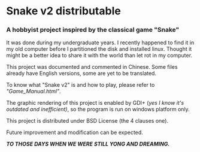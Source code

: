 # Snake v2 distributable
### A hobbyist project inspired by the classical game "Snake"

It was done during my undergraduate years. I recently happened to find it in my old computer before I partitioned the disk and installed linux. Thought it might be a better idea to share it with the world than let rot in my computer.

This project was documented and commented in Chinese. Some files already have English versions, some are yet to be translated.

To know what "Snake v2" is and how to play, please refer to *"Game_Manual.html"*.

The graphic rendering of this project is enabled by GDI+ (*yes I know it's outdated and inefficient)*, so the program is run on windows platform only.

This project is distributed under BSD License (the 4 clauses one).

Future improvement and modification can be expected.

**_TO THOSE DAYS WHEN WE WERE STILL YONG AND DREAMING._**
